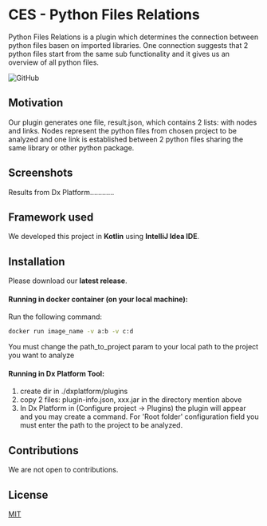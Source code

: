 # CES - Python Files Relations

Python Files Relations is a plugin which determines the connection between python files basen on imported libraries. One connection suggests that 2 python files start from the same sub functionality and it gives us an overview of all python files.

![GitHub](https://img.shields.io/github/license/baletiandrada/BENTII)


## Motivation

Our plugin generates one file, result.json, which contains 2 lists: with nodes and links. Nodes represent the python files from chosen project to be analyzed and one link is established between 2 python files sharing the same library or other python package. 



## Screenshots

Results from Dx Platform............



## Framework used

We developed this project in **Kotlin** using **IntelliJ Idea IDE**.



## Installation

Please download our **latest release**.

#### Running in docker container (on your local machine):
Run the following command:

```bash
docker run image_name -v a:b -v c:d
```
You must change the path_to_project param to your local path to the project you want to analyze

#### Running in Dx Platform Tool:
1. create dir in ./dxplatform/plugins
2. copy 2 files: plugin-info.json, xxx.jar in the directory mention above
3. In Dx Platform in (Configure project -> Plugins) the plugin will appear and you may create a command. For 'Root folder' configuration field you must enter the path to the project to be analyzed.



## Contributions
We are not open to contributions.
   
   
   
## License
[MIT](https://choosealicense.com/licenses/mit/)


